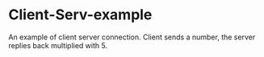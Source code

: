 # Client-Serv-example
An example of client server connection. Client sends a number, the server replies back multiplied with 5.
